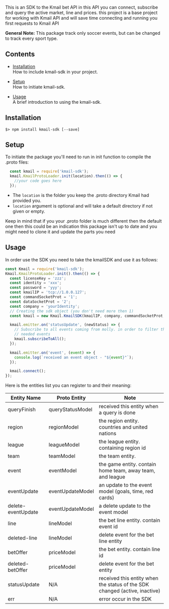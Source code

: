 This is an SDK to the Kmail bet API
in this API you can connect, subscribe and query the active market, line and prices.
this project is a base project for working with Kmail API and will save time connecting and running you first requests to Kmail API

**General Note:**
This package track only soccer events, but can be changed to track every sport type.

Contents
--------
* [Installation](#installation)<br />
  How to include kmail-sdk in your project.

* [Setup](#setup)<br />
  How to initiate kmail-sdk.

* [Usage](#usage)<br />
  A brief introduction to using the kmail-sdk.

Installation
---------------
```
$> npm install kmail-sdk [--save]
```

Setup
---------------
To initiate the package you'll need to run in init function to compile the .proto files:
```js
  const kmail = require('kmail-sdk');
  kmail.KmailProtoLoader.init(location).then(() => {
    //your code goes here
  });
  ```
* The `location` is the folder you keep the .proto directory Kmail had provided you. 
* `location` argument is optional and will take a default directory if not given or empty.

Keep in mind that if you your .proto folder is much different then the default one then this could be an indication this package isn't up to date and you might need to clone it and update the parts you need

Usage
---------------
In order use the SDK you need to take the kmailSDK and use it as follows:
```js
const Kmail = require('kmail-sdk');
Kmail.KmailProtoLoader.init().then(() => {  
  const licenseKey = 'zzz';
  const identity = 'xxx';
  const password = 'yyy';
  const kmailIP = 'tcp://1.0.0.127';
  const commandSocketProt = '1';
  const dataSocketProt = '2';
  const company = 'yourIdentity';
  // Creating the sdk object (you don't need more then 1)
  const kmail = new Kmail.KmailSDK(kmailIP, company, commandSocketProt, dataSocketProt, licenseKey, identity, password);

  kmail.emitter.on('statusUpdate', (newStatus) => {
    // Subscribe to all events coming from molly. in order to filter the needed object use the emitter and subscribe to the 
    // needed events
    kmail.subscribeToAll();
  });

  kmail.emitter.on('event', (event) => {
    console.log(`received an event object - "${event}"`);
  });

  kmail.connect(); 
});
```

Here is the entities list you can register to and their meaning:

| Entity Name | Proto Entity | Note
|------------|-----------------------------------|------------------------
| queryFinish | queryStatusModel | received this entity when a query is done
| region | regionModel | the region entity. countries and united nations
| league | leagueModel | the league entity. containing region id
| team | teamModel | the team entity.
| event | eventModel | the game entity. contain home team, away team, and league
| eventUpdate | eventUpdateModel | an update to the event model (goals, time, red cards)
| delete-eventUpdate | eventUpdateModel | a delete update to the event model
| line | lineModel | the bet line entity. contain event id
| deleted-line | lineModel | delete event for the bet line entity
| betOffer | priceModel | the bet entity. contain line id
| deleted-betOffer | priceModel | delete event for the bet entity
| statusUpdate | N/A | received this entity when the status of the SDK changed (active, inactive)
| err | N/A | error occur in the SDK